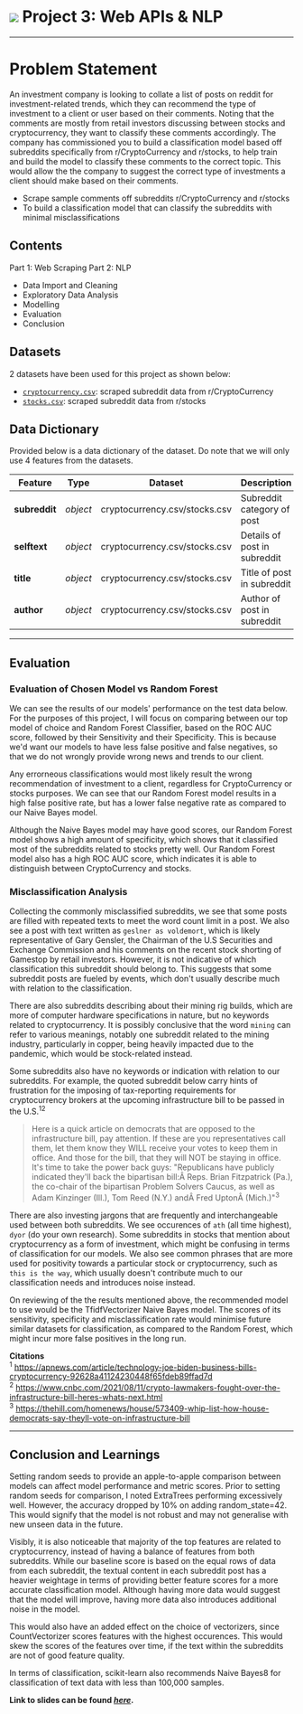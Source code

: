 # ![](https://ga-dash.s3.amazonaws.com/production/assets/logo-9f88ae6c9c3871690e33280fcf557f33.png) Project 3: Web APIs & NLP

---

# Problem Statement

An investment company is looking to collate a list of posts on reddit for investment-related trends, which they can recommend the type of investment to a client or user based on their comments. Noting that the comments are mostly from retail investors discussing between stocks and cryptocurrency, they want to classify these comments accordingly. The company has commissioned you to build a classification model based off subreddits specifically from r/CryptoCurrency and r/stocks, to help train and build the model to classify these comments to the correct topic. This would allow the the company to suggest the correct type of investments a client should make based on their comments.

- Scrape sample comments off subreddits r/CryptoCurrency and r/stocks
- To build a classification model that can classify the subreddits with minimal misclassifications

## Contents
Part 1: Web Scraping
Part 2: NLP
* Data Import and Cleaning
* Exploratory Data Analysis
* Modelling
* Evaluation
* Conclusion

## Datasets
2 datasets have been used for this project as shown below:

* [`cryptocurrency.csv`](./datasets/cryptocurrency.csv): scraped subreddit data from r/CryptoCurrency
* [`stocks.csv`](./datasets/stocks.csv): scraped subreddit data from r/stocks

## Data Dictionary

Provided below is a data dictionary of the dataset. Do note that we will only use 4 features from the datasets.

|Feature|Type|Dataset|Description|
|---|---|---|---|
|**subreddit**|*object*|cryptocurrency.csv/stocks.csv|Subreddit category of post|
|**selftext**|*object*|cryptocurrency.csv/stocks.csv|Details of post in subreddit|
|**title**|*object*|cryptocurrency.csv/stocks.csv|Title of post in subreddit|
|**author**|*object*|cryptocurrency.csv/stocks.csv|Author of post in subreddit|

---

## Evaluation

### Evaluation of Chosen Model vs Random Forest

We can see the results of our models' performance on the test data below. For the purposes of this project, I will focus on comparing between our top model of choice and Random Forest Classifier, based on the ROC AUC score, followed by their Sensitivity and their Specificity. This is because we'd want our models to have less false positive and false negatives, so that we do not wrongly provide wrong news and trends to our client.

Any errorneous classifications would most likely result the wrong recommendation of investment to a client, regardless for CryptoCurrency or stocks purposes. We can see that our Random Forest model results in a high false positive rate, but has a lower false negative rate as compared to our Naive Bayes model.

Although the Naive Bayes model may have good scores, our Random Forest model shows a high amount of specificity, which shows that it classified most of the subreddits related to stocks pretty well. Our Random Forest model also has a high ROC AUC score, which indicates it is able to distinguish between CryptoCurrency and stocks.

### Misclassification Analysis

Collecting the commonly misclassified subreddits, we see that some posts are filled with repeated texts to meet the word count limit in a post. We also see a post with text written as `geslner as voldemort`, which is likely representative of Gary Gensler, the Chairman of the U.S Securities and Exchange Commission and his comments on the recent stock shorting of Gamestop by retail investors. However, it is not indicative of which classification this subreddit should belong to. This suggests that some subreddit posts are fueled by events, which don't usually describe much with relation to the classification.

There are also subreddits describing about their mining rig builds, which are more of computer hardware specifications in nature, but no keywords related to cryptocurrency. It is possibly conclusive that the word `mining` can refer to various meanings, notably one subreddit related to the mining industry, particularly in copper, being heavily impacted due to the pandemic, which would be stock-related instead.

Some subreddits also have no keywords or indication with relation to our subreddits. For example, the quoted subreddit below carry hints of frustration for the imposing of tax-reporting requirements for cryptocurrency brokers at the upcoming infrastructure bill to be passed in the U.S.<sup>1</sup><sup>2</sup>

>Here is a quick article on democrats that are opposed to the infrastructure bill, pay attention. If these are you representatives call them, let them know they WILL receive your votes to keep them in office. And those for the bill, that they will NOT be staying in office. It's time to take the power back guys: 
"Republicans have publicly indicated they'll back the bipartisan bill:Â Reps. Brian Fitzpatrick (Pa.), the co-chair of the bipartisan Problem Solvers Caucus, as well as Adam Kinzinger (Ill.), Tom Reed (N.Y.) andÂ Fred UptonÂ (Mich.)"<sup>3</sup>


There are also investing jargons that are frequently and interchangeable used between both subreddits. We see occurences of `ath` (all time highest), `dyor` (do your own research). Some subreddits in stocks that mention about cryptocurrency as a form of investment, which might be confusing in terms of classification for our models. We also see common phrases that are more used for positivity towards a particular stock or cryptocurrency, such as `this is the way`, which usually doesn't contribute much to our classification needs and introduces noise instead.

On reviewing of the the results mentioned above, the recommended model to use would be the TfidfVectorizer Naive Bayes model. The scores of its sensitivity, specificity and misclassification rate would minimise future similar datasets for classification, as compared to the Random Forest, which might incur more false positives in the long run.



**Citations**
<br>
<sup>1</sup> https://apnews.com/article/technology-joe-biden-business-bills-cryptocurrency-92628a41124230448f65fdeb89ffad7d
<br>
<sup>2</sup> https://www.cnbc.com/2021/08/11/crypto-lawmakers-fought-over-the-infrastructure-bill-heres-whats-next.html
<br>
<sup>3</sup> https://thehill.com/homenews/house/573409-whip-list-how-house-democrats-say-theyll-vote-on-infrastructure-bill

---


## Conclusion and Learnings
Setting random seeds to provide an apple-to-apple comparison between models can affect model performance and metric scores. Prior to setting random seeds for comparison, I noted ExtraTrees performing excessively well. However, the accuracy dropped by 10% on adding random_state=42. This would signify that the model is not robust and may not generalise with new unseen data in the future.

Visibly, it is also noticeable that majority of the top features are related to cryptocurrency, instead of having a balance of features from both subreddits. While our baseline score is based on the equal rows of data from each subreddit, the textual content in each subreddit post has a heavier weightage in terms of providing better feature scores for a more accurate classification model. Although having more data would suggest that the model will improve, having more data also introduces additional noise in the model.

This would also have an added effect on the choice of vectorizers, since CountVectorizer scores features with the highest occurences. This would skew the scores of the features over time, if the text within the subreddits are not of good feature quality.

In terms of classification, scikit-learn also recommends Naive Bayes8 for classification of text data with less than 100,000 samples.

**Link to slides can be found [*here*](https://docs.google.com/presentation/d/1HepNmKZzzpxKoILoady0c6Q9341WQLLWRjBC98eKhlw/edit?usp=sharing).**